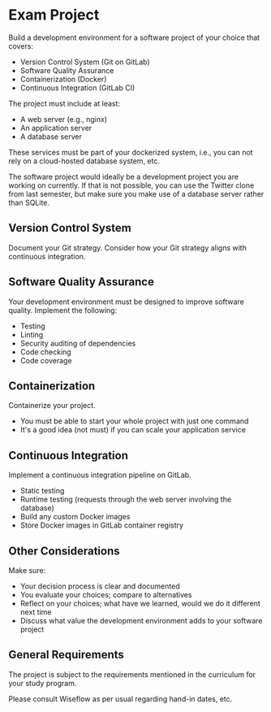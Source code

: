 # Exam Project

Build a development environment for a software project of your choice that covers:

- Version Control System (Git on GitLab)
- Software Quality Assurance
- Containerization (Docker)
- Continuous Integration (GitLab CI)

The project must include at least:

- A web server (e.g., nginx)
- An application server
- A database server

These services must be part of your dockerized system, i.e., you can not rely on a cloud-hosted database system, etc.

The software project would ideally be a development project you are working on currently.
If that is not possible, you can use the Twitter clone from last semester, but make sure you make use of a database server rather than SQLite.


## Version Control System

Document your Git strategy.
Consider how your Git strategy aligns with continuous integration.


## Software Quality Assurance

Your development environment must be designed to improve software quality.
Implement the following:

- Testing
- Linting
- Security auditing of dependencies
- Code checking
- Code coverage


## Containerization

Containerize your project.

- You must be able to start your whole project with just one command
- It's a good idea (not must) if you can scale your application service


## Continuous Integration

Implement a continuous integration pipeline on GitLab.

- Static testing
- Runtime testing (requests through the web server involving the database)
- Build any custom Docker images
- Store Docker images in GitLab container registry


## Other Considerations

Make sure:

- Your decision process is clear and documented
- You evaluate your choices; compare to alternatives
- Reflect on your choices; what have we learned, would we do it different next time
- Discuss what value the development environment adds to your software project


## General Requirements

The project is subject to the requirements mentioned in the curriculum for your study program.

Please consult Wiseflow as per usual regarding hand-in dates, etc.

